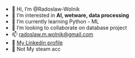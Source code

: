 - 👋 Hi, I’m @Radoslaw-Wolnik
- 👀 I’m interested in <b>AI, wetware, data processing</b>
- 🌱 I’m currently learning Python - ML
- 💞️ I’m looking to collaborate on database project
- 📫 radoslaw.m.wolnik@gmail.com
- 💼 [My Linkedin profile](https://www.linkedin.com/in/radoslaw-wolnik-8b87a523b "Linkedin")
- 👾 Not My steam acc


<!---
Radoslaw-Wolnik/Radoslaw-Wolnik is a ✨ special ✨ repository because its `README.md` (this file) appears on your GitHub profile.
You can click the Preview link to take a look at your changes.
--->
